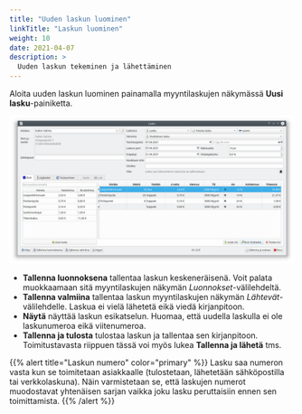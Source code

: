 ```yaml
---
title: "Uuden laskun luominen"
linkTitle: "Laskun luominen"
weight: 10
date: 2021-04-07
description: >
  Uuden laskun tekeminen ja lähettäminen
---
```


Aloita uuden laskun luominen painamalla myyntilaskujen näkymässä **Uusi lasku**-painiketta.

![Uusi lasku](uusilasku.png)

- **Tallenna luonnoksena** tallentaa laskun keskeneräisenä. Voit palata muokkaamaan sitä myyntilaskujen näkymän _Luonnokset_-välilehdeltä.
- **Tallenna valmiina** tallentaa laskun myyntilaskujen näkymän _Lähtevät_-välilehdelle. Laskua ei vielä lähetetä eikä viedä kirjanpitoon.
- **Näytä** näyttää laskun esikatselun. Huomaa, että uudella laskulla ei ole laskunumeroa eikä viitenumeroa.
- **Tallenna ja tulosta** tulostaa laskun ja tallentaa sen kirjanpitoon. Toimitustavasta riippuen tässä voi myös lukea **Tallenna ja lähetä** tms.

{{% alert title="Laskun numero" color="primary" %}}
Lasku saa numeron vasta kun se toimitetaan asiakkaalle (tulostetaan, lähetetään sähköpostilla tai verkkolaskuna). Näin varmistetaan se, että laskujen numerot muodostavat yhtenäisen sarjan vaikka joku lasku peruttaisiin ennen sen toimittamista.
{{% /alert %}}
